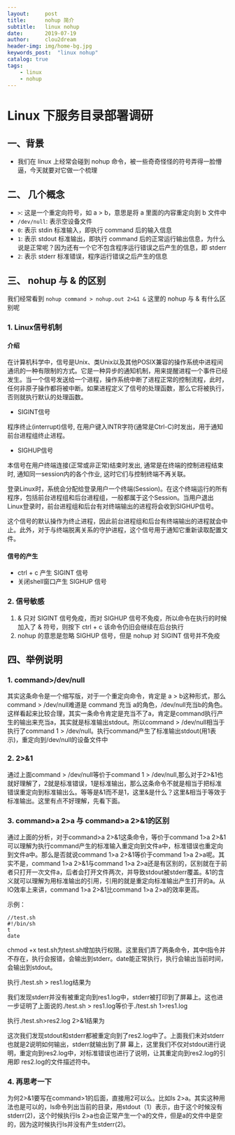 ```yaml
---
layout:     post
title:      nohup 简介
subtitle:   linux nohup
date:       2019-07-19
author:     clou2dream
header-img: img/home-bg.jpg
keywords_post:  "linux nohup"
catalog: true
tags:
    - linux
    - nohup
---
```

# Linux 下服务目录部署调研
## 一、背景
- 我们在 linux 上经常会碰到 nohup 命令，被一些奇奇怪怪的符号弄得一脸懵逼，今天就要对它做一个梳理
## 二、 几个概念
- ```>```: 这是一个重定向符号，如 a > b，意思是将 a 里面的内容重定向到 b 文件中
- ```/dev/null```: 表示空设备文件
- ```0```: 表示 stdin 标准输入，即执行 command 后的输入信息
- ```1```: 表示 stdout 标准输出，即执行 command 后的正常运行输出信息，为什么说是正常呢？因为还有一个它不包含程序运行错误之后产生的信息，即 stderr
- ```2```: 表示 stderr 标准错误，程序运行错误之后产生的信息
## 三、 nohup 与 & 的区别
我们经常看到 ```nohup command > nohup.out 2>&1 &``` 这里的 nohup 与 & 有什么区别呢
### 1. Linux信号机制
#### 介绍
在计算机科学中，信号是Unix、类Unix以及其他POSIX兼容的操作系统中进程间通讯的一种有限制的方式。它是一种异步的通知机制，用来提醒进程一个事件已经发生。当一个信号发送给一个进程，操作系统中断了进程正常的控制流程，此时，任何非原子操作都将被中断。如果进程定义了信号的处理函数，那么它将被执行，否则就执行默认的处理函数。
- SIGINT信号

程序终止(interrupt)信号, 在用户键入INTR字符(通常是Ctrl-C)时发出，用于通知前台进程组终止进程。
- SIGHUP信号

本信号在用户终端连接(正常或非正常)结束时发出, 通常是在终端的控制进程结束时, 通知同一session内的各个作业, 这时它们与控制终端不再关联。

登录Linux时，系统会分配给登录用户一个终端(Session)。在这个终端运行的所有程序，包括前台进程组和后台进程组，一般都属于这个Session。当用户退出Linux登录时，前台进程组和后台有对终端输出的进程将会收到SIGHUP信号。

这个信号的默认操作为终止进程，因此前台进程组和后台有终端输出的进程就会中止。此外，对于与终端脱离关系的守护进程，这个信号用于通知它重新读取配置文件。
#### 信号的产生
- ctrl + c 产生 SIGINT 信号
- 关闭shell窗口产生 SIGHUP 信号
### 2. 信号敏感
1. & 只对 SIGINT 信号免疫，而对 SIGHUP 信号不免疫，所以命令在执行的时候加入了 & 符号，则按下 ctrl + c 该命令仍旧会继续在后台执行
2. nohup 的意思是忽略 SIGHUP 信号，但是 nohup 对 SIGINT 信号并不免疫
## 四、举例说明
### 1. command>/dev/null
其实这条命令是一个缩写版，对于一个重定向命令，肯定是 a > b这种形式，那么command > /dev/null难道是 command 充当 a的角色，/dev/null充当b的角色。这样看起来比较合理，其实一条命令肯定是充当不了a，肯定是command执行产生的输出来充当a，其实就是标准输出stdout。所以command > /dev/null相当于执行了command 1 > /dev/null。执行command产生了标准输出stdout(用1表示)，重定向到/dev/null的设备文件中
### 2. 2>&1
通过上面command > /dev/null等价于command 1 > /dev/null,那么对于2>&1也就好理解了，2就是标准错误，1是标准输出，那么这条命令不就是相当于把标准错误重定向到标准输出么。等等是&1而不是1，这里&是什么？这里&相当于等效于标准输出。这里有点不好理解，先看下面。

### 3. command>a 2>a 与 command>a 2>&1的区别
通过上面的分析，对于command>a 2>&1这条命令，等价于command 1>a 2>&1可以理解为执行command产生的标准输入重定向到文件a中，标准错误也重定向到文件a中。那么是否就说command 1>a 2>&1等价于command 1>a 2>a呢。其实不是，command 1>a 2>&1与command 1>a 2>a还是有区别的，区别就在于前者只打开一次文件a，后者会打开文件两次，并导致stdout被stderr覆盖。&1的含义就可以理解为用标准输出的引用，引用的就是重定向标准输出产生打开的a。从IO效率上来讲，command 1>a 2>&1比command 1>a 2>a的效率更高。

示例：

```
//test.sh
#!/bin/sh
t
date
```

chmod +x test.sh为test.sh增加执行权限。这里我们弄了两条命令，其中t指令并不存在，执行会报错，会输出到stderr。date能正常执行，执行会输出当前时间，会输出到stdout。

执行./test.sh > res1.log结果为

我们发现stderr并没有被重定向到res1.log中，stderr被打印到了屏幕上。这也进一步证明了上面说的./test.sh > res1.log等价于./test.sh 1>res1.log

执行./test.sh>res2.log 2>&1结果为

这次我们发现stdout和stderr都被重定向到了res2.log中了。上面我们未对stderr也就是2说明如何输出，stderr就输出到了屏 幕上，这里我们不仅对stdout进行说明，重定向到res2.log中，对标准错误也进行了说明，让其重定向到res2.log的引用即 res2.log的文件描述符中。

### 4. 再思考一下
为何2>&1要写在command>1的后面，直接用2可以么。比如ls 2>a。其实这种用法也是可以的，ls命令列出当前的目录，用stdout（1）表示，由于这个时候没有stderr(2)，这个时候执行ls 2>a也会正常产生一个a的文件，但是a的文件中是空的，因为这时候执行ls并没有产生stderr(2)。